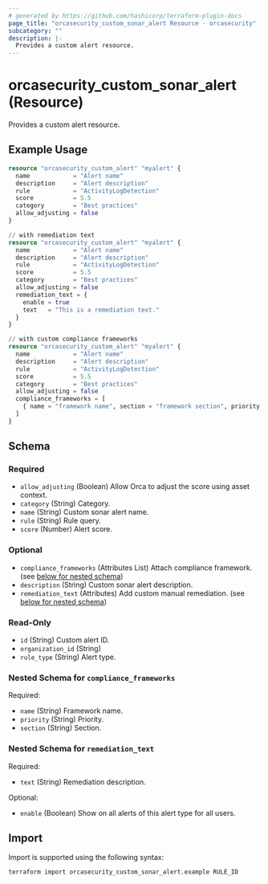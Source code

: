 ```yaml
---
# generated by https://github.com/hashicorp/terraform-plugin-docs
page_title: "orcasecurity_custom_sonar_alert Resource - orcasecurity"
subcategory: ""
description: |-
  Provides a custom alert resource.
---
```


# orcasecurity_custom_sonar_alert (Resource)

Provides a custom alert resource.

## Example Usage

```terraform
resource "orcasecurity_custom_alert" "myalert" {
  name            = "Alert name"
  description     = "Alert description"
  rule            = "ActivityLogDetection"
  score           = 5.5
  category        = "Best practices"
  allow_adjusting = false
}

// with remediation text
resource "orcasecurity_custom_alert" "myalert" {
  name            = "Alert name"
  description     = "Alert description"
  rule            = "ActivityLogDetection"
  score           = 5.5
  category        = "Best practices"
  allow_adjusting = false
  remediation_text = {
    enable = true
    text   = "This is a remediation text."
  }
}

// with custom compliance frameworks
resource "orcasecurity_custom_alert" "myalert" {
  name            = "Alert name"
  description     = "Alert description"
  rule            = "ActivityLogDetection"
  score           = 5.5
  category        = "Best practices"
  allow_adjusting = false
  compliance_frameworks = [
    { name = "framework name", section = "framework section", priority = "low" }
  ]
}
```

<!-- schema generated by tfplugindocs -->
## Schema

### Required

- `allow_adjusting` (Boolean) Allow Orca to adjust the score using asset context.
- `category` (String) Category.
- `name` (String) Custom sonar alert name.
- `rule` (String) Rule query.
- `score` (Number) Alert score.

### Optional

- `compliance_frameworks` (Attributes List) Attach compliance framework. (see [below for nested schema](#nestedatt--compliance_frameworks))
- `description` (String) Custom sonar alert description.
- `remediation_text` (Attributes) Add custom manual remediation. (see [below for nested schema](#nestedatt--remediation_text))

### Read-Only

- `id` (String) Custom alert ID.
- `organization_id` (String)
- `rule_type` (String) Alert type.

<a id="nestedatt--compliance_frameworks"></a>
### Nested Schema for `compliance_frameworks`

Required:

- `name` (String) Framework name.
- `priority` (String) Priority.
- `section` (String) Section.


<a id="nestedatt--remediation_text"></a>
### Nested Schema for `remediation_text`

Required:

- `text` (String) Remediation description.

Optional:

- `enable` (Boolean) Show on all alerts of this alert type for all users.

## Import

Import is supported using the following syntax:

```shell
terraform import orcasecurity_custom_sonar_alert.example RULE_ID
```
